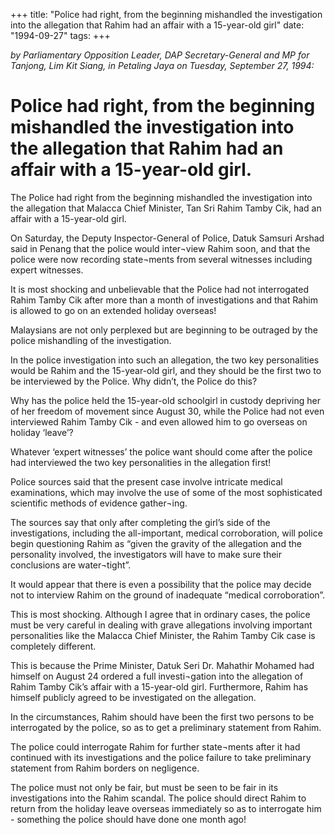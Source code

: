 +++ 
title: "Police had right, from the beginning mishandled the investigation into the allegation that Rahim had an affair with a 15-year-old girl"
date: "1994-09-27"
tags:
+++

_by Parliamentary Opposition Leader, DAP Secretary-General and MP for Tanjong, Lim Kit Siang, in Petaling Jaya on Tuesday, September 27, 1994:_

# Police had right, from the beginning mishandled the investigation into the allegation that Rahim had an affair with a 15-year-old girl.

The Police had right from the beginning mishandled the investigation into the allegation that Malacca Chief Minister, Tan Sri Rahim Tamby Cik, had an affair with a 15-year-old girl.</u>

On Saturday, the Deputy Inspector-General of Police, Datuk Samsuri Arshad said in Penang that the police would inter¬view Rahim soon, and that the police were now recording state¬ments from several witnesses including expert witnesses.

It is most shocking and unbelievable that the Police had not interrogated Rahim Tamby Cik after more than a month of investigations and that Rahim is allowed to go on an extended holiday overseas!

Malaysians are not only perplexed but are beginning to be outraged by the police mishandling of the investigation.

In the police investigation into such an allegation, the two key personalities would be Rahim and the 15-year-old girl, and they should be the first two to be interviewed by the Police. Why didn’t, the Police do this?

Why has the police held the 15-year-old schoolgirl in custody depriving her of her freedom of movement since August 30, while the Police had not even interviewed Rahim Tamby Cik - and even allowed him to go overseas on holiday ‘leave’?

Whatever ‘expert witnesses’ the police want should come after the police had interviewed the two key personalities in the allegation first!

Police sources said that the present case involve intricate medical examinations, which may involve the use of some of the most sophisticated scientific methods of evidence gather¬ing.

The sources say that only after completing the girl’s side of the investigations, including the all-important, medical corroboration, will police begin questioning Rahim as “given the gravity of the allegation and the personality involved, the investigators will have to make sure their conclusions are water¬tight”.

It would appear that there is even a possibility that the police may decide not to interview Rahim on the ground of inadequate “medical corroboration”.

This is most shocking. Although I agree that in ordinary cases, the police must be very careful in dealing with grave allegations involving important personalities like the Malacca Chief Minister, the Rahim Tamby Cik case is completely different.



This is because the Prime Minister, Datuk Seri Dr. Mahathir Mohamed had himself on August 24 ordered a full investi¬gation into the allegation of Rahim Tamby Cik’s affair with a 15-year-old girl. Furthermore, Rahim has himself publicly agreed to be investigated on the allegation.

In the circumstances, Rahim should have been the first two persons to be interrogated by the police, so as to get a preliminary statement from Rahim.

The police could interrogate Rahim for further state¬ments after it had continued with its investigations and the police failure to take preliminary statement from Rahim borders on negligence.

The police must not only be fair, but must be seen to be fair in its investigations into the Rahim scandal. The police should direct Rahim to return from the holiday leave overseas immediately so as to interrogate him - something the police should have done one month ago!
 
